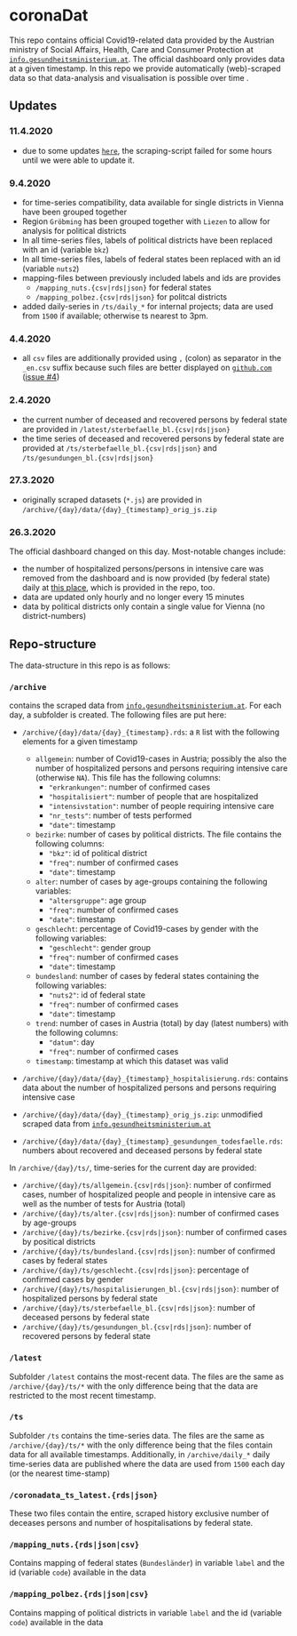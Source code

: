 # coronaDat

This repo contains official Covid19-related data provided by the Austrian ministry of Social Affairs, Health, Care and Consumer Protection at [`info.gesundheitsministerium.at`](https://info.gesundheitsministerium.at). The official dashboard only provides data at a given timestamp. In this repo we provide automatically (web)-scraped data so that data-analysis and visualisation is possible over time .

## Updates
### 11.4.2020
- due to some updates [`here`](https://www.sozialministerium.at/Informationen-zum-Coronavirus/Neuartiges-Coronavirus-(2019-nCov).html), the scraping-script failed for some hours until we were able to update it. 

### 9.4.2020
- for time-series compatibility, data available for single districts in Vienna have been grouped together
- Region `Gröbming` has been grouped together with `Liezen` to allow for analysis for political districts
- In all time-series files, labels of political districts have been replaced with an id (variable `bkz`)
- In all time-series files, labels of federal states been replaced with an id (variable `nuts2`)
- mapping-files between previously included labels and ids are provides 
  * `/mapping_nuts.{csv|rds|json}` for federal states
  * `/mapping_polbez.{csv|rds|json}` for politcal districts
- added daily-series in `/ts/daily_*` for internal projects; data are used from `1500` if available; otherwise ts nearest to 3pm.

### 4.4.2020
- all `csv` files are additionally provided using `,` (colon) as separator in the ` _en.csv` suffix because such files are better displayed on [`github.com`](https://www.github.com) ([issue #4](https://github.com/statistikat/coronaDAT/issues/4))

### 2.4.2020
- the current number of  deceased and recovered persons by federal state are provided in `/latest/sterbefaelle_bl.{csv|rds|json}` 
- the time series of deceased and recovered persons by federal state are provided at `/ts/sterbefaelle_bl.{csv|rds|json}` and `/ts/gesundungen_bl.{csv|rds|json}`

### 27.3.2020
- originally scraped datasets (`*.js`) are provided in `/archive/{day}/data/{day}_{timestamp}_orig_js.zip`

### 26.3.2020
The official dashboard changed on this day. Most-notable changes include:
-  the number of hospitalized persons/persons in intensive care was removed from the dashboard and is now provided (by federal state) daily at [this place](https://www.sozialministerium.at/Informationen-zum-Coronavirus/Dashboard/Zahlen-zur-Hospitalisierung), which is provided in the repo, too.
- data are updated only hourly and no longer every 15 minutes
- data by political districts only contain a single value for Vienna (no district-numbers)

## Repo-structure
The data-structure in this repo is as follows:

### `/archive`
contains the scraped data from [`info.gesundheitsministerium.at`](https://info.gesundheitsministerium.at). For each day, a subfolder is created. The following files are put here:

- `/archive/{day}/data/{day}_{timestamp}.rds`: a `R` list with the following elements for a given timestamp
	* `allgemein`: number of Covid19-cases in Austria; possibly the also the number of hospitalized persons and persons requiring intensive care (otherwise `NA`). This file has the following columns:
		+ `"erkrankungen"`: number of confirmed cases
		+ `"hospitalisiert"`: number of people that are hospitalized
		+ `"intensivstation"`: number of people requiring intensive care
		+ `"nr_tests"`: number of tests performed
		+ `"date"`: timestamp
	* `bezirke`: number of cases by political districts. The file contains the following columns:
		+ `"bkz"`: id of political district 
		+ `"freq"`: number of confirmed cases
		+ `"date"`: timestamp
	* `alter`: number of cases by age-groups containing the following variables:
		+ `"altersgruppe"`: age group
		+ `"freq"`: number of confirmed cases
		+ `"date"`: timestamp
	* `geschlecht`: percentage of Covid19-cases by gender with the following variables:
		+ `"geschlecht"`: gender group
		+ `"freq"`: number of confirmed cases
		+ `"date"`: timestamp
	* `bundesland`: number of cases by federal states containing the following variables:
		+ `"nuts2"`: id of federal state
		+ `"freq"`: number of confirmed cases
		+ `"date"`: timestamp	
	* `trend`: number of cases in Austria (total) by day (latest numbers) with the following columns:
		+ `"datum"`: day
		+ `"freq"`: number of confirmed cases		
	* `timestamp`: timestamp at  which this dataset was valid

- `/archive/{day}/data/{day}_{timestamp}_hospitalisierung.rds`:  contains data about the number of hospitalized persons and persons requiring intensive case 
- `/archive/{day}/data/{day}_{timestamp}_orig_js.zip`: unmodified scraped data from [`info.gesundheitsministerium.at`](https://info.gesundheitsministerium.at])
- `/archive/{day}/data/{day}_{timestamp}_gesundungen_todesfaelle.rds`: numbers about recovered and deceased persons by federal state

In `/archive/{day}/ts/`, time-series for the current day are provided:

- `/archive/{day}/ts/allgemein.{csv|rds|json}`: number of confirmed cases, number of hospitalized people and people in intensive care as well as the number of tests for Austria (total)
- `/archive/{day}/ts/alter.{csv|rds|json}`: number of confirmed cases by age-groups
- `/archive/{day}/ts/bezirke.{csv|rds|json}`: number of confirmed cases by positical districts
- `/archive/{day}/ts/bundesland.{csv|rds|json}`: number of confirmed cases by federal states
- `/archive/{day}/ts/geschlecht.{csv|rds|json}`: percentage of confirmed cases by gender
- `/archive/{day}/ts/hospitalisierungen_bl.{csv|rds|json}`: number of hospitalized persons by federal state
- `/archive/{day}/ts/sterbefaelle_bl.{csv|rds|json}`: number of deceased persons by federal state
- `/archive/{day}/ts/gesundungen_bl.{csv|rds|json}`: number of recovered persons by federal state

### `/latest`
Subfolder `/latest` contains the most-recent data. The files are the same as `/archive/{day}/ts/*` with the only difference being that the data are restricted to the most recent timestamp.

### `/ts`
Subfolder `/ts` contains the time-series data. The files are the same as `/archive/{day}/ts/*` with the only difference being that the files contain data for all available timestamps. Additionally, in `/archive/daily_*` daily time-series data are published where the data are used from `1500` each day (or the nearest time-stamp)

### `/coronadata_ts_latest.{rds|json}`
These two files contain the entire, scraped history exclusive number of deceases persons and number of hospitalisations by federal state.

### `/mapping_nuts.{rds|json|csv}`
Contains mapping of federal states (`Bundesländer`) in variable `label` and the id (variable `code`) available in the data

### `/mapping_polbez.{rds|json|csv}`
Contains mapping of political districts in variable `label` and the id (variable `code`) available in the data
